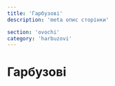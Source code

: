 ```yaml
---
title: 'Гарбузові'
description: 'meta опис сторінки'

section: 'ovochi'
category: 'harbuzovi'
---
```


# Гарбузові